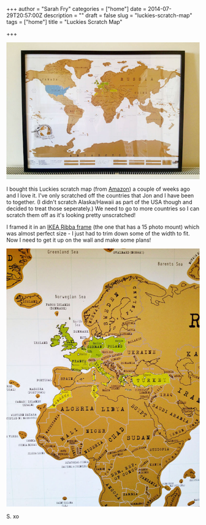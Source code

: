 +++
author = "Sarah Fry"
categories = ["home"]
date = 2014-07-29T20:57:00Z
description = ""
draft = false
slug = "luckies-scratch-map"
tags = ["home"]
title = "Luckies Scratch Map"

+++


![Scratch Map1](/images/2014/Jul/IMG_1822-copy.jpg)

I bought this Luckies scratch map (from [Amazon](http://www.amazon.co.uk/exec/obidos/ASIN/B003NCIPS6/)) a couple of weeks ago and I love it. I've only scratched off the countries that Jon and I have been to together. (I didn't scratch Alaska/Hawaii as part of the USA though and decided to treat those seperately.) We need to go to more countries so I can scratch them off as it's looking pretty unscratched!

I framed it in an [IKEA Ribba frame](http://www.ikea.com/gb/en/catalog/products/00128409/) (the one that has a 15 photo mount) which was almost perfect size - I just had to trim down some of the width to fit.  Now I need to get it up on the wall and make some plans!

![Scratch Map2](/images/2014/Jul/IMG_1708-copy.jpg)

S. xo


